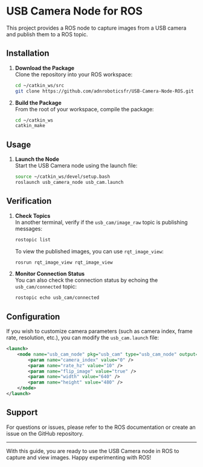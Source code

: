 # USB Camera Node for ROS

This project provides a ROS node to capture images from a USB camera and publish them to a ROS topic.

## Installation

1. **Download the Package**  
   Clone the repository into your ROS workspace:
   ```bash
   cd ~/catkin_ws/src
   git clone https://github.com/adnroboticsfr/USB-Camera-Node-ROS.git
   ```

2. **Build the Package**  
   From the root of your workspace, compile the package:
   ```bash
   cd ~/catkin_ws
   catkin_make
   ```

## Usage

1. **Launch the Node**  
   Start the USB Camera node using the launch file:
   ```bash
   source ~/catkin_ws/devel/setup.bash
   roslaunch usb_camera_node usb_cam.launch
   ```

## Verification

1. **Check Topics**  
   In another terminal, verify if the `usb_cam/image_raw` topic is publishing messages:
   ```bash
   rostopic list
   ```
   To view the published images, you can use `rqt_image_view`:
   ```bash
   rosrun rqt_image_view rqt_image_view
   ```

2. **Monitor Connection Status**  
   You can also check the connection status by echoing the `usb_cam/connected` topic:
   ```bash
   rostopic echo usb_cam/connected
   ```

## Configuration

If you wish to customize camera parameters (such as camera index, frame rate, resolution, etc.), you can modify the `usb_cam.launch` file:

```xml
<launch>
    <node name="usb_cam_node" pkg="usb_cam" type="usb_cam_node" output="screen">
        <param name="camera_index" value="0" />
        <param name="rate_hz" value="10" />
        <param name="flip_image" value="true" />
        <param name="width" value="640" />
        <param name="height" value="480" />
    </node>
</launch>
```

## Support

For questions or issues, please refer to the ROS documentation or create an issue on the GitHub repository.

---

With this guide, you are ready to use the USB Camera node in ROS to capture and view images. Happy experimenting with ROS!
```

